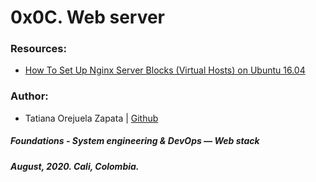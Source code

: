 # 0x0C. Web server

### Resources:
* [How To Set Up Nginx Server Blocks (Virtual Hosts) on Ubuntu 16.04](https://www.digitalocean.com/community/tutorials/how-to-set-up-nginx-server-blocks-virtual-hosts-on-ubuntu-16-04)

### Author:
* Tatiana Orejuela Zapata | [Github](https://github.com/tatsOre)

##### Foundations - System engineering & DevOps ― Web stack
##### August, 2020. Cali, Colombia.